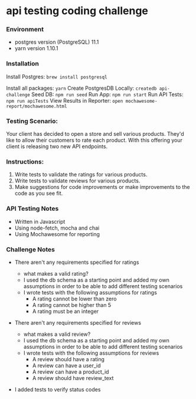 # api testing coding challenge

### Environment
- postgres version (PostgreSQL) 11.1
- yarn version 1.10.1

### Installation

Install Postgres: 
`brew install postgresql`

Install all packages: 
`yarn`
Create PostgresDB Locally: 
`createdb api-challenge`
Seed DB: 
`npm run seed`
Run App: 
`npm run start`
Run API Tests:
`npm run apiTests`
View Results in Reporter:
`open mochawesome-report/mochawesome.html`

### Testing Scenario: 

Your client has decided to open a store and sell various products. They'd like to allow their customers to rate each product. With this offering your client is releasing two new API endpoints.  

### Instructions: 

1. Write tests to validate the ratings for various products. 
2. Write tests to validate reviews for various products.
3. Make suggestions for code improvements or make improvements to the code as you see fit. 

### API Testing Notes
- Written in Javascript
- Using node-fetch, mocha and chai
- Using Mochawesome for reporting

### Challenge Notes
- There aren't any requirements specified for ratings
    - what makes a valid rating?
    - I used the db schema as a starting point and added my own assumptions in order to be able to add different testing scenarios
    - I wrote tests with the following assumptions for ratings
        - A rating cannot be lower than zero
        - A rating cannot be higher than 5
        - A rating must be an integer

- There aren't any requirements specified for reviews
    - what makes a valid review?
    - I used the db schema as a starting point and added my own assumptions in order to be able to add different testing scenarios
    - I wrote tests with the following assumptions for reviews
        - A review should have a rating
        - A review can have a user_id
        - A review can have a product_id
        - A review should have review_text

- I added tests to verify status codes


